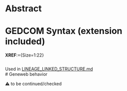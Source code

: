 ﻿# Abstract

# GEDCOM Syntax (extension included)

**XREF**:={Size=1:22}
<pre>
</pre>
Used in <a href=Ged.LINEAGE_LINKED_STRUCTURE>LINEAGE_LINKED_STRUCTURE.md</a><br /># Geneweb behavior


:warning: to be continued/checked

